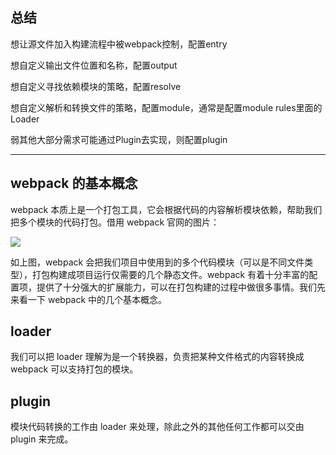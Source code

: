 ## 总结

想让源文件加入构建流程中被webpack控制，配置entry

想自定义输出文件位置和名称，配置output

想自定义寻找依赖模块的策略，配置resolve

想自定义解析和转换文件的策略，配置module，通常是配置module rules里面的Loader

弱其他大部分需求可能通过Plugin去实现，则配置plugin

---

## webpack 的基本概念

webpack 本质上是一个打包工具，它会根据代码的内容解析模块依赖，帮助我们把多个模块的代码打包。借用 webpack 官网的图片：

![](https://user-gold-cdn.xitu.io/2018/3/19/1623bfac4a1e0945?imageView2/0/w/1280/h/960/format/webp/ignore-error/1)

如上图，webpack 会把我们项目中使用到的多个代码模块（可以是不同文件类型），打包构建成项目运行仅需要的几个静态文件。webpack 有着十分丰富的配置项，提供了十分强大的扩展能力，可以在打包构建的过程中做很多事情。我们先来看一下 webpack 中的几个基本概念。

## loader

我们可以把 loader 理解为是一个转换器，负责把某种文件格式的内容转换成 webpack 可以支持打包的模块。

## plugin

模块代码转换的工作由 loader 来处理，除此之外的其他任何工作都可以交由 plugin 来完成。
